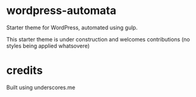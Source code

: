 # wordpress-automata
Starter theme for WordPress, automated using gulp.

This starter theme is under construction and welcomes contributions (no styles being applied whatsovere)

# credits
Built using underscores.me